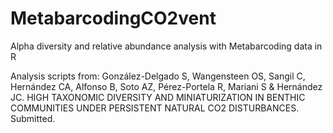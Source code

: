# MetabarcodingCO2vent
Alpha diversity and relative abundance analysis with Metabarcoding data in R

Analysis scripts from:
González-Delgado S, Wangensteen OS, Sangil C, Hernández CA, Alfonso B, Soto AZ, Pérez-Portela R, Mariani S & Hernández JC. 
HIGH TAXONOMIC DIVERSITY AND MINIATURIZATION IN BENTHIC COMMUNITIES UNDER PERSISTENT NATURAL CO2 DISTURBANCES. Submitted.
